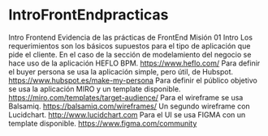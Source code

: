 # IntroFrontEndpracticas
Intro Frontend Evidencia de las prácticas de FrontEnd Misión 01 Intro Los requerimientos son los básicos supuestos para el tipo de aplicación que pide el cliente.  En el caso de la sección de modelamiento del negocio se hace uso de la aplicación HEFLO BPM. https://www.heflo.com/  Para definir el buyer persona se usa la aplicación simple, pero útil, de Hubspot. https://www.hubspot.es/make-my-persona  Para definir el público objetivo se usa la aplicación MIRO y un template disponible. https://miro.com/templates/target-audience/  Para el wireframe se usa Balsamiq. https://balsamiq.com/wireframes/  Un segundo wireframe con Lucidchart. http://www.lucidchart.com  Para el UI se usa FIGMA con un template disponible. https://www.figma.com/community
